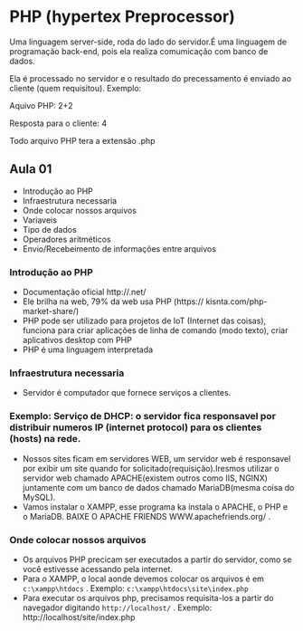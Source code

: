 # PHP (hypertex Preprocessor)
Uma linguagem server-side, roda do lado do servidor.É  uma linguagem de programação back-end, pois ela realiza comumicação com banco de dados.

Ela é processado no servidor e o resultado do precessamento é enviado ao cliente (quem requisitou). Exemplo:

Aquivo  PHP: 2+2

Resposta para o cliente: 4

Todo arquivo PHP tera a extensão .php

## Aula 01
- Introdução ao PHP
- Infraestrutura necessaria
- Onde colocar nossos arquivos
- Variaveis 
- Tipo de dados
- Operadores aritméticos
- Envio/Recebeimento de informações entre arquivos 

### Introdução ao PHP
- Documentação oficial http://.net/
- Ele brilha na web, 79% da web usa PHP (https:// kisnta.com/php-market-share/)
- PHP pode ser utilizado para projetos de IoT (Internet das coisas), funciona para criar aplicações de linha de comando (modo texto), criar aplicativos desktop com PHP 
- PHP é uma linguagem interpretada 

### Infraestrutura necessaria
 - Servidor é computador que fornece serviços a clientes.
 ### Exemplo: Serviço de DHCP: o servidor fica responsavel por distribuir numeros IP (internet protocol) para os clientes (hosts) na rede. 

 - Nossos sites ficam em servidores WEB, um servidor web é responsavel por exibir um site quando for solicitado(requisição).Iresmos utilizar o servidor web chamado APACHE(existem outros como IIS, NGINX) juntamente com um banco de dados chamado MariaDB(mesma coisa do MySQL). 
 - Vamos instalar o XAMPP, esse programa ka instala o APACHE, o PHP e o MariaDB. BAIXE O APACHE FRIENDS WWW.apachefriends.org/ .

 ### Onde colocar nossos arquivos
 - Os arquivos PHP precicam ser executados a partir do servidor, como se você estivesse acessando pela internet.
  - Para o XAMPP, o local aonde devemos colocar os arquivos é em `c:\xampp\htdocs` . Exemplo: `c:\xampp\htdocs\site\index.php`
  - Para executar os arquivos php, precisamos requisita-los a partir do navegador digitando `http://localhost/` . Exemplo: http://localhost/site/index.php






 
